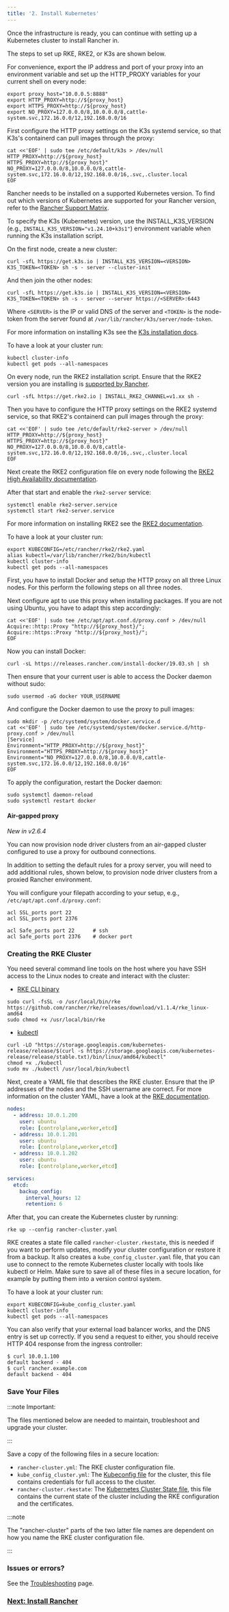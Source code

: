 ```yaml
---
title: '2. Install Kubernetes'
---
```


<head>
  <link rel="canonical" href="https://ranchermanager.docs.rancher.com/getting-started/installation-and-upgrade/other-installation-methods/rancher-behind-an-http-proxy/install-kubernetes"/>
</head>

Once the infrastructure is ready, you can continue with setting up a Kubernetes cluster to install Rancher in.

The steps to set up RKE, RKE2, or K3s are shown below.

For convenience, export the IP address and port of your proxy into an environment variable and set up the HTTP_PROXY variables for your current shell on every node:

```
export proxy_host="10.0.0.5:8888"
export HTTP_PROXY=http://${proxy_host}
export HTTPS_PROXY=http://${proxy_host}
export NO_PROXY=127.0.0.0/8,10.0.0.0/8,cattle-system.svc,172.16.0.0/12,192.168.0.0/16
```

<Tabs>
<TabItem value="K3s">

First configure the HTTP proxy settings on the K3s systemd service, so that K3s's containerd can pull images through the proxy:

```
cat <<'EOF' | sudo tee /etc/default/k3s > /dev/null
HTTP_PROXY=http://${proxy_host}
HTTPS_PROXY=http://${proxy_host}"
NO_PROXY=127.0.0.0/8,10.0.0.0/8,cattle-system.svc,172.16.0.0/12,192.168.0.0/16,.svc,.cluster.local
EOF
```

Rancher needs to be installed on a supported Kubernetes version. To find out which versions of Kubernetes are supported for your Rancher version, refer to the [Rancher Support Matrix](https://www.suse.com/suse-rancher/support-matrix/all-supported-versions/).

To specify the K3s (Kubernetes) version, use the INSTALL_K3S_VERSION (e.g., `INSTALL_K3S_VERSION="v1.24.10+k3s1"`) environment variable when running the K3s installation script.

On the first node, create a new cluster:
```
curl -sfL https://get.k3s.io | INSTALL_K3S_VERSION=<VERSION> K3S_TOKEN=<TOKEN> sh -s - server --cluster-init
```

And then join the other nodes:
```
curl -sfL https://get.k3s.io | INSTALL_K3S_VERSION=<VERSION> K3S_TOKEN=<TOKEN> sh -s - server --server https://<SERVER>:6443
```

Where `<SERVER>` is the IP or valid DNS of the server and `<TOKEN>` is the node-token from the server found at `/var/lib/rancher/k3s/server/node-token`.

For more information on installing K3s see the [K3s installation docs](https://docs.k3s.io/installation).

To have a look at your cluster run:

```
kubectl cluster-info
kubectl get pods --all-namespaces
```

</TabItem>
<TabItem value="RKE2">

On every node, run the RKE2 installation script. Ensure that the RKE2 version you are installing is [supported by Rancher](https://www.suse.com/suse-rancher/support-matrix/all-supported-versions/).

```
curl -sfL https://get.rke2.io | INSTALL_RKE2_CHANNEL=v1.xx sh -
```

Then you have to configure the HTTP proxy settings on the RKE2 systemd service, so that RKE2's containerd can pull images through the proxy:

```
cat <<'EOF' | sudo tee /etc/default/rke2-server > /dev/null
HTTP_PROXY=http://${proxy_host}
HTTPS_PROXY=http://${proxy_host}"
NO_PROXY=127.0.0.0/8,10.0.0.0/8,cattle-system.svc,172.16.0.0/12,192.168.0.0/16,.svc,.cluster.local
EOF
```

Next create the RKE2 configuration file on every node following the [RKE2 High Availability documentation](https://docs.rke2.io/install/ha).

After that start and enable the `rke2-server` service:

```
systemctl enable rke2-server.service
systemctl start rke2-server.service
```

For more information on installing RKE2 see the [RKE2 documentation](https://docs.rke2.io).

To have a look at your cluster run:

```
export KUBECONFIG=/etc/rancher/rke2/rke2.yaml
alias kubectl=/var/lib/rancher/rke2/bin/kubectl
kubectl cluster-info
kubectl get pods --all-namespaces
```

</TabItem>
<TabItem value="RKE">

First, you have to install Docker and setup the HTTP proxy on all three Linux nodes. For this perform the following steps on all three nodes.

Next configure apt to use this proxy when installing packages. If you are not using Ubuntu, you have to adapt this step accordingly:

```
cat <<'EOF' | sudo tee /etc/apt/apt.conf.d/proxy.conf > /dev/null
Acquire::http::Proxy "http://${proxy_host}/";
Acquire::https::Proxy "http://${proxy_host}/";
EOF
```

Now you can install Docker:

```
curl -sL https://releases.rancher.com/install-docker/19.03.sh | sh
```

Then ensure that your current user is able to access the Docker daemon without sudo:

```
sudo usermod -aG docker YOUR_USERNAME
```

And configure the Docker daemon to use the proxy to pull images:

```
sudo mkdir -p /etc/systemd/system/docker.service.d
cat <<'EOF' | sudo tee /etc/systemd/system/docker.service.d/http-proxy.conf > /dev/null
[Service]
Environment="HTTP_PROXY=http://${proxy_host}"
Environment="HTTPS_PROXY=http://${proxy_host}"
Environment="NO_PROXY=127.0.0.0/8,10.0.0.0/8,cattle-system.svc,172.16.0.0/12,192.168.0.0/16"
EOF
```

To apply the configuration, restart the Docker daemon:

```
sudo systemctl daemon-reload
sudo systemctl restart docker
```

#### Air-gapped proxy

_New in v2.6.4_

You can now provision node driver clusters from an air-gapped cluster configured to use a proxy for outbound connections.

In addition to setting the default rules for a proxy server, you will need to add additional rules, shown below, to provision node driver clusters from a proxied Rancher environment.

You will configure your filepath according to your setup, e.g., `/etc/apt/apt.conf.d/proxy.conf`:

```
acl SSL_ports port 22
acl SSL_ports port 2376

acl Safe_ports port 22      # ssh
acl Safe_ports port 2376    # docker port
```

### Creating the RKE Cluster

You need several command line tools on the host where you have SSH access to the Linux nodes to create and interact with the cluster:

*  [RKE CLI binary](https://rancher.com/docs/rke/latest/en/installation/#download-the-rke-binary)

```
sudo curl -fsSL -o /usr/local/bin/rke https://github.com/rancher/rke/releases/download/v1.1.4/rke_linux-amd64
sudo chmod +x /usr/local/bin/rke
```

* [kubectl](https://kubernetes.io/docs/tasks/tools/install-kubectl/)

```
curl -LO "https://storage.googleapis.com/kubernetes-release/release/$(curl -s https://storage.googleapis.com/kubernetes-release/release/stable.txt)/bin/linux/amd64/kubectl"
chmod +x ./kubectl
sudo mv ./kubectl /usr/local/bin/kubectl
```

Next, create a YAML file that describes the RKE cluster. Ensure that the IP addresses of the nodes and the SSH username are correct. For more information on the cluster YAML, have a look at the [RKE documentation](https://rancher.com/docs/rke/latest/en/example-yamls/).

```yml
nodes:
  - address: 10.0.1.200
    user: ubuntu
    role: [controlplane,worker,etcd]
  - address: 10.0.1.201
    user: ubuntu
    role: [controlplane,worker,etcd]
  - address: 10.0.1.202
    user: ubuntu
    role: [controlplane,worker,etcd]

services:
  etcd:
    backup_config:
      interval_hours: 12
      retention: 6
```

After that, you can create the Kubernetes cluster by running:

```
rke up --config rancher-cluster.yaml
```

RKE creates a state file called `rancher-cluster.rkestate`, this is needed if you want to perform updates, modify your cluster configuration or restore it from a backup. It also creates a `kube_config_cluster.yaml` file, that you can use to connect to the remote Kubernetes cluster locally with tools like kubectl or Helm. Make sure to save all of these files in a secure location, for example by putting them into a version control system.

To have a look at your cluster run:

```
export KUBECONFIG=kube_config_cluster.yaml
kubectl cluster-info
kubectl get pods --all-namespaces
```

You can also verify that your external load balancer works, and the DNS entry is set up correctly. If you send a request to either, you should receive HTTP 404 response from the ingress controller:

```
$ curl 10.0.1.100
default backend - 404
$ curl rancher.example.com
default backend - 404
```

### Save Your Files

:::note Important:

The files mentioned below are needed to maintain, troubleshoot and upgrade your cluster.

:::

Save a copy of the following files in a secure location:

- `rancher-cluster.yml`: The RKE cluster configuration file.
- `kube_config_cluster.yml`: The [Kubeconfig file](https://rancher.com/docs/rke/latest/en/kubeconfig/) for the cluster, this file contains credentials for full access to the cluster.
- `rancher-cluster.rkestate`: The [Kubernetes Cluster State file](https://rancher.com/docs/rke/latest/en/installation/#kubernetes-cluster-state), this file contains the current state of the cluster including the RKE configuration and the certificates.

:::note

The "rancher-cluster" parts of the two latter file names are dependent on how you name the RKE cluster configuration file.

:::

</TabItem>
</Tabs>

### Issues or errors?

See the [Troubleshooting](../../install-upgrade-on-a-kubernetes-cluster/troubleshooting.md) page.

### [Next: Install Rancher](install-rancher.md)
